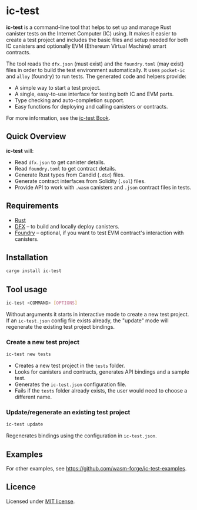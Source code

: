 # ic-test

**ic-test** is a command-line tool that helps to set up and manage Rust canister tests on the Internet Computer (IC) using.
It makes it easier to create a test project and includes the basic files and setup needed for both IC canisters and optionally EVM (Ethereum Virtual Machine) smart contracts.

The tool reads the `dfx.json` (must exist) and the `foundry.toml` (may exist) files in order to build the test environment automatically. It uses `pocket-ic` and `alloy` (foundry) to run tests.
The generated code and helpers provide:

- A simple way to start a test project.
- A single, easy-to-use interface for testing both IC and EVM parts.  
- Type checking and auto-completion support.
- Easy functions for deploying and calling canisters or contracts.

For more information, see the [ic-test Book](https://wasm-forge.github.io/ic-test/).

## Quick Overview

**ic-test** will:

- Read `dfx.json` to get canister details.  
- Read `foundry.toml` to get contract details.  
- Generate Rust types from Candid (`.did`) files.  
- Generate contract interfaces from Solidity (`.sol`) files.  
- Provide API to work with `.wasm` canisters and `.json` contract files in tests.

## Requirements

- [Rust](https://www.rust-lang.org/tools/install)
- [DFX](https://internetcomputer.org/docs/building-apps/getting-started/install#installing-dfx-via-dfxvm) – to build and locally deploy canisters.
- [Foundry](https://book.getfoundry.sh/getting-started/installation) – optional, if you want to test EVM contract's interaction with canisters.

## Installation

```bash
cargo install ic-test
```

## Tool usage

```bash
ic-test <COMMAND> [OPTIONS]
```

Without arguments it starts in interactive mode to create a new test project. If an `ic-test.json` config file exists already, the "update" mode will regenerate the existing test project bindings.

### Create a new test project

```bash
ic-test new tests
```

- Creates a new test project in the `tests` folder.
- Looks for canisters and contracts, generates API bindings and a sample test.
- Generates the `ic-test.json` configuration file.
- Fails if the `tests` folder already exists, the user would need to choose a different name.


### Update/regenerate an existing test project

```bash
ic-test update
```

Regenerates bindings using the configuration in `ic-test.json`.


## Examples

For other examples, see https://github.com/wasm-forge/ic-test-examples.

## Licence 

Licensed under <a href="LICENSE">MIT license</a>.